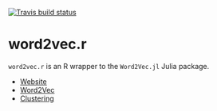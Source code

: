 
<!-- README.md is generated from README.Rmd. Please edit that file -->
<!-- badges: start -->
[![Travis build status](https://travis-ci.org/news-r/word2vec.r.svg?branch=master)](https://travis-ci.org/news-r/word2vec.r) <!-- badges: end -->

word2vec.r
==========

`word2vec.r` is an R wrapper to the `Word2Vec.jl` Julia package.

-   [Website](https://word2vec.news-r.org)
-   [Word2Vec](https://word2vec.news-r.org/articles/word2vec)
-   [Clustering](https://word2vec.news-r.org/articles/clustering)
